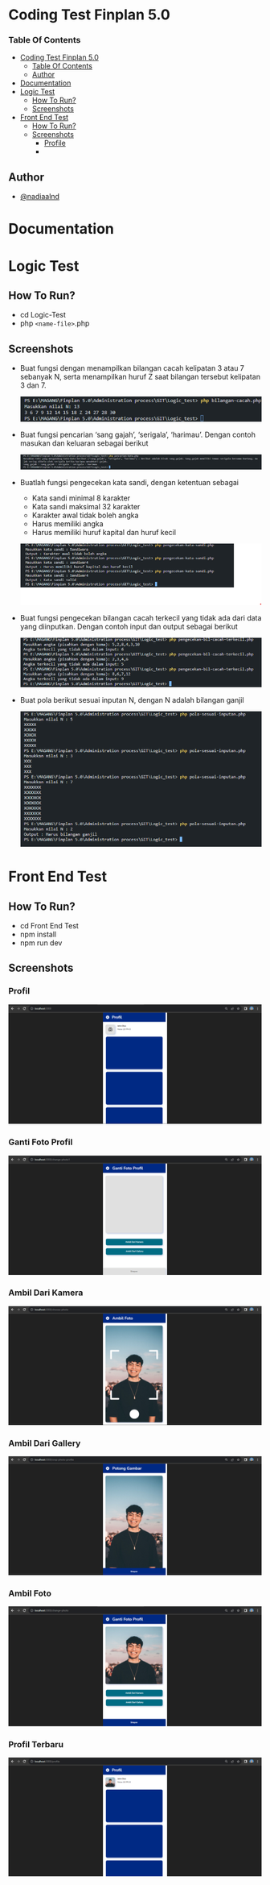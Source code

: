 # Coding Test Finplan 5.0

### Table Of Contents

- [Coding Test Finplan 5.0](#coding-test-finplan-50)
  - [Table Of Contents](#table-of-contents)
  - [Author](#author)
- [Documentation](#documentation)
- [Logic Test](#logic-test)
  - [How To Run?](#how-to-run)
  - [Screenshots](#screenshots)
- [Front End Test](#front-end-test)
  - [How To Run?](#how-to-run-1)
  - [Screenshots](#screenshots-1)
    - [Profile](#profile)
    -

## Author

- [@nadiaalnd](https://github.com/nadiaalnd)

# Documentation

# Logic Test

## How To Run?

- cd Logic-Test
- php `<name-file>`.php

## Screenshots

- Buat fungsi dengan menampilkan bilangan cacah kelipatan 3 atau 7 sebanyak N, serta menampilkan huruf Z saat bilangan tersebut kelipatan 3 dan 7.

  ![No 1](./Logic_Test/Screenshots/bilangan-cacah.png)

- Buat fungsi pencarian ‘sang gajah’, ‘serigala’, ‘harimau’.
  Dengan contoh masukan dan keluaran sebagai berikut

  ![No 2](./Logic_Test/Screenshots/cari-kata.png)

- Buatlah fungsi pengecekan kata sandi, dengan ketentuan sebagai

  - Kata sandi minimal 8 karakter
  - Kata sandi maksimal 32 karakter
  - Karakter awal tidak boleh angka
  - Harus memiliki angka
  - Harus memiliki huruf kapital dan huruf kecil

  ![No 3](./Logic_Test/Screenshots/Kata-sandi.png)

- Buat fungsi pengecekan bilangan cacah terkecil yang tidak ada dari data yang diinputkan. Dengan contoh input dan output sebagai berikut

  ![No 4](./Logic_Test/Screenshots/bilangan-terkecil.png)

- Buat pola berikut sesuai inputan N, dengan N adalah bilangan ganjil

  ![No 4](./Logic_Test/Screenshots/pattern.png)

# Front End Test

## How To Run?

- cd Front End Test
- npm install
- npm run dev

## Screenshots

### Profil

![Profile Page](./Front_End_Test/Screenshots/profile.png)

### Ganti Foto Profil

![Home Page](./Front_End_Test/Screenshots/changephoto.png)

### Ambil Dari Kamera

![Home Page](./Front_End_Test/Screenshots/takephoto.png)

### Ambil Dari Gallery

![Home Page](./Front_End_Test/Screenshots/choosepic.png)

### Ambil Foto

![Home Page](./Front_End_Test/Screenshots/preview.png)

### Profil Terbaru

![Home Page](./Front_End_Test/Screenshots/result.png)
